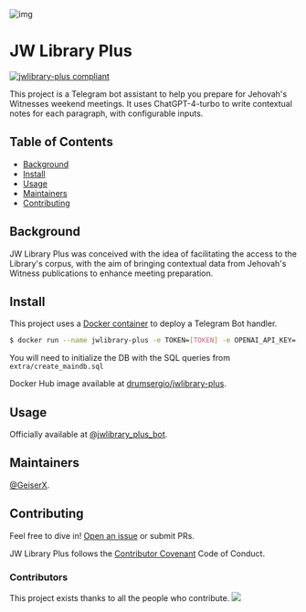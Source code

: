 ![img](https://github.com/GeiserX/jwlibrary-plus/blob/main/extra/logo.jpg?raw=true)
# JW Library Plus

[![jwlibrary-plus compliant](https://img.shields.io/github/license/GeiserX/jwlibrary-plus)](https://github.com/GeiserX/jwlibrary-plus/blob/main/LICENSE)

This project is a Telegram bot assistant to help you prepare for Jehovah's Witnesses weekend meetings. It uses ChatGPT-4-turbo to write contextual notes for each paragraph, with configurable inputs.

## Table of Contents

- [Background](#background)
- [Install](#install)
- [Usage](#usage)
- [Maintainers](#maintainers)
- [Contributing](#contributing)

## Background

JW Library Plus was conceived with the idea of facilitating the access to the Library's corpus, with the aim of bringing contextual data from Jehovah's Witness publications to enhance meeting preparation.

## Install

This project uses a [Docker container](https://hub.docker.com/repository/docker/drumsergio/jwlibrary-plu) to deploy a Telegram Bot handler.

```sh
$ docker run --name jwlibrary-plus -e TOKEN=[TOKEN] -e OPENAI_API_KEY=[KEY] drumsergio/jwlibrary-plus
```

You will need to initialize the DB with the SQL queries from `extra/create_maindb.sql`

Docker Hub image available at [drumsergio/jwlibrary-plus](https://hub.docker.com/repository/docker/drumsergio/jwlibrary-plus).

## Usage

Officially available at [@jwlibrary_plus_bot](https://t.me/jwlibrary_plus_bot).

## Maintainers

[@GeiserX](https://github.com/GeiserX).

## Contributing

Feel free to dive in! [Open an issue](https://github.com/GeiserX/jwlibrary-plus/issues/new) or submit PRs.

JW Library Plus follows the [Contributor Covenant](http://contributor-covenant.org/version/2/1/) Code of Conduct.

### Contributors

This project exists thanks to all the people who contribute. 
<a href="https://github.com/GeiserX/jwlibrary-plus/graphs/contributors"><img src="https://opencollective.com/jwlibrary-plus/contributors.svg?width=890&button=false" /></a>


